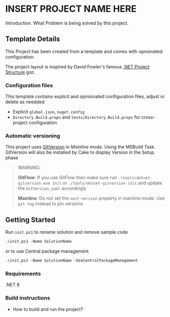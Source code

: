 # INSERT PROJECT NAME HERE
Introduction. What Problem is being solved by this project.


## Template Details
This Project has been created from a template and comes with opnionated configuration.

The project layout is inspired by David Fowler's famous [.NET Project Structure](https://gist.github.com/davidfowl/ed7564297c61fe9ab814) gist.

### Configuration files
This template contains explicit and opinionated configuration files, adjust or delete as needded

* Explicit `global.json`, `nuget.config`
* `Directory.Build.props` and `tests/Directory.Build.props` for cross-project configuration

### Automatic versioning
This project uses [GitVersion](https://gitversion.net/) in *Mainline* mode. Using the MSBuild Task.
GitVersion will also be installed by Cake to display Version in the Setup phase

> WARNING:
> 
> **GitFlow**: If you use GitFlow then make sure run `.\tools\dotnet-gitversion.exe init` or `./tools/dotnet-gitversion init` and update the `GitVersion.yaml`
> accordingly
> 
> **Mainline**: Do not set the `next-version` property in mainline mode. Use `git tag` instead to 
> pin versions

## Getting Started

Run `init.ps1` to rename solution and remove sample code

```ps
.\init.ps1 -Name SolutionName
```

or to use Central package management

```ps
.\init.ps1 -Name SolutionName -UseCentralPackageManagement
```


### Requirements
.NET 6

### Build instructions
* How to build and run the project?
